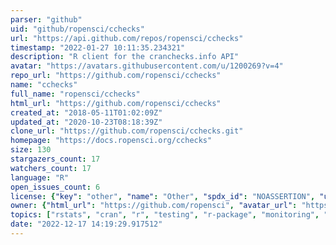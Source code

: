```yaml
---
parser: "github"
uid: "github/ropensci/cchecks"
url: "https://api.github.com/repos/ropensci/cchecks"
timestamp: "2022-01-27 10:11:35.234321"
description: "R client for the cranchecks.info API"
avatar: "https://avatars.githubusercontent.com/u/1200269?v=4"
repo_url: "https://github.com/ropensci/cchecks"
name: "cchecks"
full_name: "ropensci/cchecks"
html_url: "https://github.com/ropensci/cchecks"
created_at: "2018-05-11T01:02:09Z"
updated_at: "2020-10-23T08:18:39Z"
clone_url: "https://github.com/ropensci/cchecks.git"
homepage: "https://docs.ropensci.org/cchecks"
size: 130
stargazers_count: 17
watchers_count: 17
language: "R"
open_issues_count: 6
license: {"key": "other", "name": "Other", "spdx_id": "NOASSERTION", "url": null, "node_id": "MDc6TGljZW5zZTA="}
owner: {"html_url": "https://github.com/ropensci", "avatar_url": "https://avatars.githubusercontent.com/u/1200269?v=4", "login": "ropensci", "type": "Organization"}
topics: ["rstats", "cran", "r", "testing", "r-package", "monitoring", "scalereprod"]
date: "2022-12-17 14:19:29.917512"
---
```

